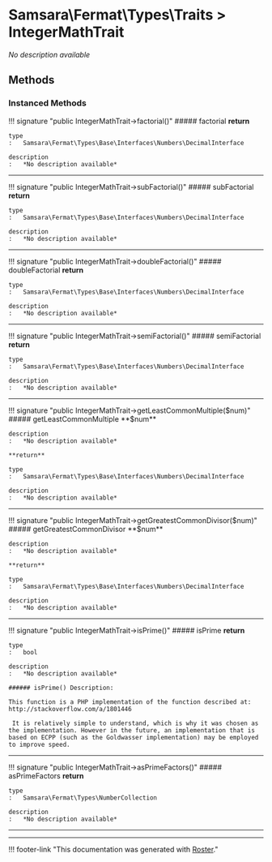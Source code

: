 # Samsara\Fermat\Types\Traits > IntegerMathTrait

*No description available*


## Methods


### Instanced Methods

!!! signature "public IntegerMathTrait->factorial()"
    ##### factorial
    **return**

    type
    :   Samsara\Fermat\Types\Base\Interfaces\Numbers\DecimalInterface

    description
    :   *No description available*
    
---

!!! signature "public IntegerMathTrait->subFactorial()"
    ##### subFactorial
    **return**

    type
    :   Samsara\Fermat\Types\Base\Interfaces\Numbers\DecimalInterface

    description
    :   *No description available*
    
---

!!! signature "public IntegerMathTrait->doubleFactorial()"
    ##### doubleFactorial
    **return**

    type
    :   Samsara\Fermat\Types\Base\Interfaces\Numbers\DecimalInterface

    description
    :   *No description available*
    
---

!!! signature "public IntegerMathTrait->semiFactorial()"
    ##### semiFactorial
    **return**

    type
    :   Samsara\Fermat\Types\Base\Interfaces\Numbers\DecimalInterface

    description
    :   *No description available*
    
---

!!! signature "public IntegerMathTrait->getLeastCommonMultiple($num)"
    ##### getLeastCommonMultiple
    **$num**

    description
    :   *No description available*

    **return**

    type
    :   Samsara\Fermat\Types\Base\Interfaces\Numbers\DecimalInterface

    description
    :   *No description available*
    
---

!!! signature "public IntegerMathTrait->getGreatestCommonDivisor($num)"
    ##### getGreatestCommonDivisor
    **$num**

    description
    :   *No description available*

    **return**

    type
    :   Samsara\Fermat\Types\Base\Interfaces\Numbers\DecimalInterface

    description
    :   *No description available*
    
---

!!! signature "public IntegerMathTrait->isPrime()"
    ##### isPrime
    **return**

    type
    :   bool

    description
    :   *No description available*

    ###### isPrime() Description:

    This function is a PHP implementation of the function described at: http://stackoverflow.com/a/1801446
    
     It is relatively simple to understand, which is why it was chosen as the implementation. However in the future, an implementation that is based on ECPP (such as the Goldwasser implementation) may be employed to improve speed.
    
---

!!! signature "public IntegerMathTrait->asPrimeFactors()"
    ##### asPrimeFactors
    **return**

    type
    :   Samsara\Fermat\Types\NumberCollection

    description
    :   *No description available*
    
---




---
!!! footer-link "This documentation was generated with [Roster](https://jordanrl.github.io/Roster/)."